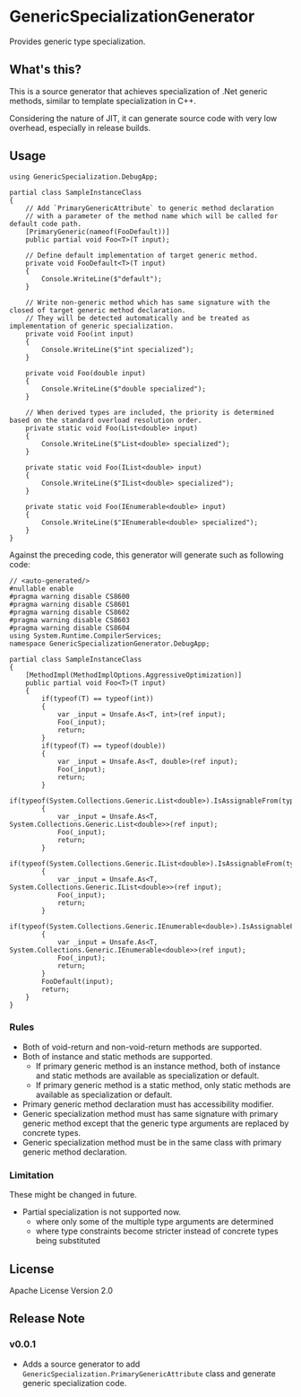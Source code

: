 # GenericSpecializationGenerator

Provides generic type specialization.

## What's this?

This is a source generator that achieves specialization of .Net generic methods,
similar to template specialization in C++.

Considering the nature of JIT, it can generate source code with very low overhead,
especially in release builds.

## Usage

```CSharp
using GenericSpecialization.DebugApp;

partial class SampleInstanceClass
{
    // Add `PrimaryGenericAttribute` to generic method declaration
    // with a parameter of the method name which will be called for default code path.
    [PrimaryGeneric(nameof(FooDefault))]
    public partial void Foo<T>(T input);

    // Define default implementation of target generic method.
    private void FooDefault<T>(T input)
    {
        Console.WriteLine($"default");
    }

    // Write non-generic method which has same signature with the closed of target generic method declaration.
    // They will be detected automatically and be treated as implementation of generic specialization.
    private void Foo(int input)
    {
        Console.WriteLine($"int specialized");
    }

    private void Foo(double input)
    {
        Console.WriteLine($"double specialized");
    }

    // When derived types are included, the priority is determined based on the standard overload resolution order.
    private static void Foo(List<double> input)
    {
        Console.WriteLine($"List<double> specialized");
    }

    private static void Foo(IList<double> input)
    {
        Console.WriteLine($"IList<double> specialized");
    }

    private static void Foo(IEnumerable<double> input)
    {
        Console.WriteLine($"IEnumerable<double> specialized");
    }
}
```

Against the preceding code, this generator will generate such as following code:

```CSharp
// <auto-generated/>
#nullable enable
#pragma warning disable CS8600
#pragma warning disable CS8601
#pragma warning disable CS8602
#pragma warning disable CS8603
#pragma warning disable CS8604
using System.Runtime.CompilerServices;
namespace GenericSpecializationGenerator.DebugApp;

partial class SampleInstanceClass
{
    [MethodImpl(MethodImplOptions.AggressiveOptimization)]
    public partial void Foo<T>(T input)
    {
        if(typeof(T) == typeof(int))
        {
            var _input = Unsafe.As<T, int>(ref input);
            Foo(_input);
            return;
        }
        if(typeof(T) == typeof(double))
        {
            var _input = Unsafe.As<T, double>(ref input);
            Foo(_input);
            return;
        }
        if(typeof(System.Collections.Generic.List<double>).IsAssignableFrom(typeof(T)))
        {
            var _input = Unsafe.As<T, System.Collections.Generic.List<double>>(ref input);
            Foo(_input);
            return;
        }
        if(typeof(System.Collections.Generic.IList<double>).IsAssignableFrom(typeof(T)))
        {
            var _input = Unsafe.As<T, System.Collections.Generic.IList<double>>(ref input);
            Foo(_input);
            return;
        }
        if(typeof(System.Collections.Generic.IEnumerable<double>).IsAssignableFrom(typeof(T)))
        {
            var _input = Unsafe.As<T, System.Collections.Generic.IEnumerable<double>>(ref input);
            Foo(_input);
            return;
        }
        FooDefault(input);
        return;
    }
}
```

### Rules

- Both of void-return and non-void-return methods are supported.
- Both of instance and static methods are supported.
  - If primary generic method is an instance method,
    both of instance and static methods are available as specialization or default.
  - If primary generic method is a static method,
    only static methods are available as specialization or default.
- Primary generic method declaration must has accessibility modifier.
- Generic specialization method must has same signature with primary generic method except that the generic type arguments are replaced by concrete types.
- Generic specialization method must be in the same class with primary generic method declaration.

### Limitation

These might be changed in future.

- Partial specialization is not supported now.
  - where only some of the multiple type arguments are determined
  - where type constraints become stricter instead of concrete types being substituted

## License

Apache License Version 2.0

## Release Note

### v0.0.1

- Adds a source generator to add `GenericSpecialization.PrimaryGenericAttribute` class and generate generic specialization code.
